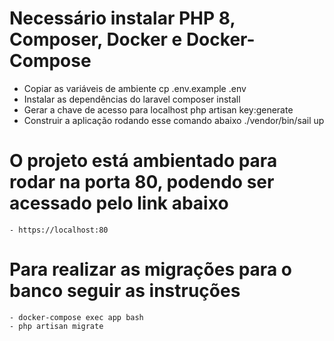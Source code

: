 # Necessário instalar PHP 8, Composer, Docker e Docker-Compose #
- Copiar as variáveis de ambiente
    cp .env.example .env
- Instalar as dependências do laravel
    composer install
- Gerar a chave de acesso para localhost
    php artisan key:generate
- Construir a aplicação rodando esse comando abaixo
    ./vendor/bin/sail up

# O projeto está ambientado para rodar na porta 80, podendo ser acessado pelo link abaixo #
    - https://localhost:80

# Para realizar as migrações para o banco seguir as instruções #
    - docker-compose exec app bash
    - php artisan migrate
